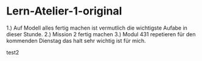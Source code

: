 # Lern-Atelier-1-original
1.) Auf Modell alles fertig machen ist vermutlich die wichtigste Aufabe in dieser Stunde.
2.) Mission 2 fertig machen
3.) Modul 431 repetieren für den kommenden Dienstag das halt sehr wichtig ist für mich.


test2